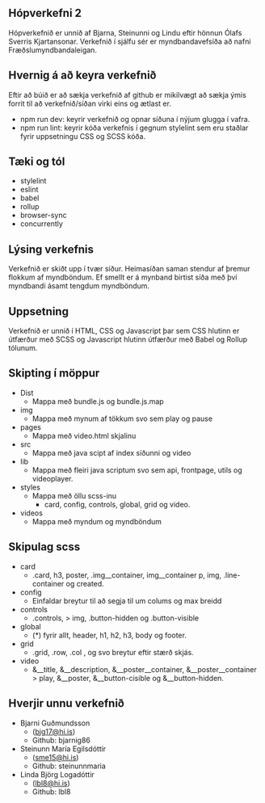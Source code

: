 ## Hópverkefni 2
Hópverkefnið er unnið af Bjarna, Steinunni og Lindu eftir hönnun Ólafs Sverris Kjartansonar. Verkefnið í sjálfu sér er myndbandavefsíða að nafni Fræðslumyndbandaleigan.  

## Hvernig á að keyra verkefnið
Eftir að búið er að sækja verkefnið af github er mikilvægt að sækja ýmis forrit til að verkefnið/síðan virki eins og ætlast er. 
  * npm run dev: keyrir verkefnið og opnar síðuna í nýjum glugga í vafra.
  * npm run lint: keyrir kóða verkefnis í gegnum stylelint sem eru staðlar fyrir uppsetningu CSS og SCSS kóða.

## Tæki og tól 
* stylelint
* eslint
* babel
* rollup
* browser-sync
* concurrently 


## Lýsing verkefnis
Verkefnið er skiðt upp í tvær síður. Heimasíðan saman stendur af þremur flokkum af myndböndum. Ef smellt er á mynband birtist síða með því myndbandi ásamt tengdum myndböndum.

## Uppsetning
Verkefnið er unnið í HTML, CSS og Javascript þar sem CSS hlutinn er útfærður með SCSS og Javascript hlutinn útfærður með Babel og Rollup tólunum.


## Skipting í möppur
* Dist 
  * Mappa með bundle.js og bundle.js.map
* img 
  * Mappa með mynum af tökkum svo sem play og pause
* pages
  * Mappa með video.html skjalinu
* src
  * Mappa með java scipt af index síðunni og video
* lib
  * Mappa með fleiri java scriptum svo sem api, frontpage, utils og videoplayer.
* styles
  * Mappa með öllu scss-inu
    * card, config, controls, global, grid og video.
* videos 
  * Mappa með myndum og myndböndum

## Skipulag scss
* card
  * .card, h3, poster, .img__container, img__container p, img, .line-container og created.
* config
  * Einfaldar breytur til að segja til um colums og max breidd
* controls
  * .controls, > img, .button-hidden og .button-visible
* global
  * (*) fyrir allt, header, h1, h2, h3, body og footer.
* grid
  * .grid, .row, .col , og svo breytur eftir stærð skjás.
* video
  * &__title, &__description, &__poster__container, &__poster__container > play, &__poster, &__button-cisible og &__button-hidden.


## Hverjir unnu verkefnið

* Bjarni Guðmundsson 
  * (bjg17@hi.is) 
  * Github: bjarnig86
* Steinunn María Egilsdóttir 
  * (sme15@hi.is) 
  * Github: steinunnmaria
* Linda Björg Logadóttir  
  * (lbl8@hi.is) 
  * Github: lbl8
